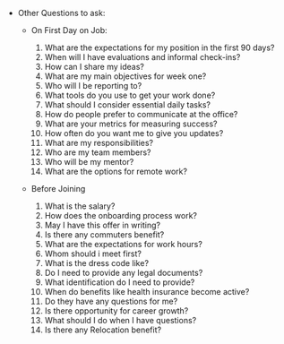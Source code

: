- Other Questions to ask:

	- On First Day on Job:

        1. What are the expectations for my position in the first 90 days?
        1. When will I have evaluations and informal check-ins?
        1. How can I share my ideas?
        1. What are my main objectives for week one?
        1. Who will I be reporting to?
        1. What tools do you use to get your work done?
        1. What should I consider essential daily tasks?
        1. How do people prefer to communicate at the office?
        1. What are your metrics for measuring success?
        1. How often do you want me to give you updates?
        1. What are my responsibilities?
        1. Who are my team members?
        1. Who will be my mentor?
        1. What are the options for remote work?
         

    - Before Joining
        1. What is the salary?
        1. How does the onboarding process work?
        1. May I have this offer in writing?
        1. Is there any commuters benefit?
        1. What are the expectations for work hours?
        1. Whom should i meet first?
        1. What is the dress code like? 
        1. Do I need to provide any legal documents? 
        1. What identification do I need to provide?
        1. When do benefits like health insurance become active? 
        1. Do they have any questions for me?
        1. Is there opportunity for career growth?
        1. What should I do when I have questions?
        1. Is there any Relocation benefit?
        
